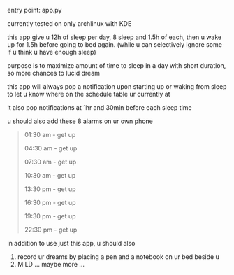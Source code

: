 entry point: app.py

currently tested on only archlinux with KDE

this app give u 12h of sleep per day, 8 sleep and 1.5h of each, then u wake up for 1.5h before going to bed again. (while u can selectively ignore some if u think u have enough sleep)

purpose is to maximize amount of time to sleep in a day with short duration, so more chances to lucid dream

this app will always pop a notification upon starting up or waking from sleep to let u know where on the schedule table ur currently at

it also pop notifications at 1hr and 30min before each sleep time

u should also add these 8 alarms on ur own phone

> 01:30 am - get up
>
> 04:30 am - get up
>
> 07:30 am - get up
>
> 10:30 am - get up
>
> 13:30 pm - get up
>
> 16:30 pm - get up
>
> 19:30 pm - get up
>
> 22:30 pm - get up

in addition to use just this app, u should also

1. record ur dreams by placing a pen and a notebook on ur bed beside u
2. MILD
... maybe more ...
